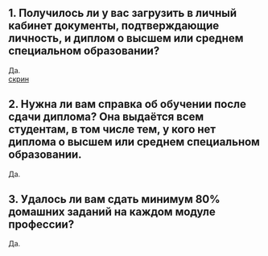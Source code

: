 ## 1. Получилось ли у вас загрузить в личный кабинет документы, подтверждающие личность, и диплом о высшем или среднем специальном образовании?  
Да.  
[скрин](https://github.com/Danil054/devops-netology/blob/main/pics/lk.png)  

## 2. Нужна ли вам справка об обучении после сдачи диплома? Она выдаётся всем студентам, в том числе тем, у кого нет диплома о высшем или среднем специальном образовании.  
Да.  

## 3. Удалось ли вам сдать минимум 80% домашних заданий на каждом модуле профессии?  
Да.  


